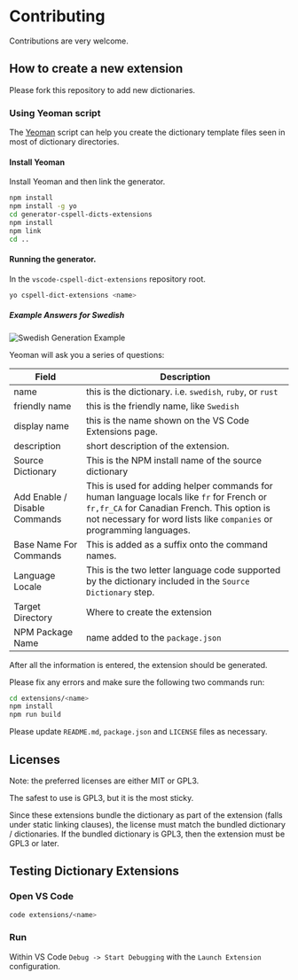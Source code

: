 # Contributing

Contributions are very welcome.

## How to create a new extension

Please fork this repository to add new dictionaries.

### Using Yeoman script

The [Yeoman](http://yeoman.io/) script can help you create the dictionary template files seen in most of dictionary directories.

#### Install Yeoman

Install Yeoman and then link the generator.

```sh
npm install
npm install -g yo
cd generator-cspell-dicts-extensions
npm install
npm link
cd ..
```

#### Running the generator.

In the `vscode-cspell-dict-extensions` repository root.

```sh
yo cspell-dict-extensions <name>
```

##### Example Answers for Swedish

![Swedish Generation Example](./images/example-yo.png)

Yeoman will ask you a series of questions:

| Field                         | Description                                                                                                                                                                                                      |
| ----------------------------- | ---------------------------------------------------------------------------------------------------------------------------------------------------------------------------------------------------------------- |
| name                          | this is the dictionary. i.e. `swedish`, `ruby`, or `rust`                                                                                                                                                        |
| friendly name                 | this is the friendly name, like `Swedish`                                                                                                                                                                        |
| display name                  | this is the name shown on the VS Code Extensions page.                                                                                                                                                           |
| description                   | short description of the extension.                                                                                                                                                                              |
| Source Dictionary             | This is the NPM install name of the source dictionary                                                                                                                                                            |
| Add Enable / Disable Commands | This is used for adding helper commands for human language locals like `fr` for French or `fr,fr_CA` for Canadian French. This option is not necessary for word lists like `companies` or programming languages. |
| Base Name For Commands        | This is added as a suffix onto the command names.                                                                                                                                                                |
| Language Locale               | This is the two letter language code supported by the dictionary included in the `Source Dictionary` step.                                                                                                       |
| Target Directory              | Where to create the extension                                                                                                                                                                                    |
| NPM Package Name              | name added to the `package.json`                                                                                                                                                                                 |

After all the information is entered, the extension should be generated.

Please fix any errors and make sure the following two commands run:

```sh
cd extensions/<name>
npm install
npm run build
```

Please update `README.md`, `package.json` and `LICENSE` files as necessary.

## Licenses

Note: the preferred licenses are either MIT or GPL3.

The safest to use is GPL3, but it is the most sticky.

Since these extensions bundle the dictionary as part of the extension (falls under static linking clauses), the license must match the bundled dictionary / dictionaries.
If the bundled dictionary is GPL3, then the extension must be GPL3 or later.

## Testing Dictionary Extensions

### Open VS Code

```sh
code extensions/<name>
```

### Run

Within VS Code `Debug -> Start Debugging` with the `Launch Extension` configuration.
